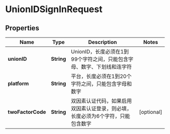 

# UnionIDSignInRequest


## Properties

| Name | Type | Description | Notes |
|------------ | ------------- | ------------- | -------------|
|**unionID** | **String** | UnionID，长度必须在1到99个字符之间，只能包含字母、数字、下划线和连字符 |  |
|**platform** | **String** | 平台，长度必须在1到20个字符之间，只能包含字母和数字 |  |
|**twoFactorCode** | **String** | 双因素认证代码，如果启用双因素认证登录，则必填，长度必须为6个字符，只能包含数字 |  [optional] |



